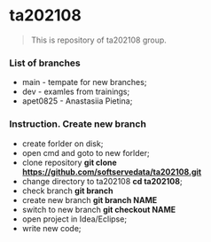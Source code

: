 # ta202108

> This is repository of ta202108 group.

### List of branches

- main - tempate for new branches;
- dev - examles from trainings;
- apet0825 - Anastasiia Pietina;

### Instruction. Create new branch

- create forlder on disk;
- open cmd and goto to new forlder;
- clone repository **git clone https://github.com/softservedata/ta202108.git**
- change directory to ta202108 **cd ta202108**;
- check branch **git branch**
- create new branch **git branch NAME**
- switch to new branch **git checkout NAME**
- open project in Idea/Eclipse;
- write new code;
